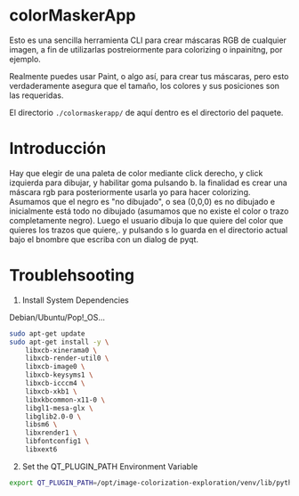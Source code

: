 # colorMaskerApp

Esto es una sencilla herramienta CLI para crear máscaras RGB de cualquier imagen, a fin de utilizarlas postreiormente para colorizing o inpainitng, por ejemplo.

Realmente puedes usar Paint, o algo así, para crear tus máscaras, pero esto verdaderamente asegura que el tamaño, los colores y sus posiciones son las requeridas.

El directorio `./colormaskerapp/` de aquí dentro es el directorio del paquete.

# Introducción

Hay que elegir de una paleta de color mediante click derecho, y click izquierda para dibujar, y habilitar goma pulsando b. la finalidad es crear una máscara rgb para posteriormente usarla yo para hacer colorizing. Asumamos que el negro es "no dibujado", o sea (0,0,0) es no dibujado e inicialmente está todo no dibujado (asumamos que no existe el color o trazo completamente negro). Luego el usuario dibuja lo que quiere del color que quieres los trazos que quiere,. y pulsando s lo guarda en el directorio actual bajo el bnombre que escriba con un dialog de pyqt.

# Troublehsooting

1. Install System Dependencies

Debian/Ubuntu/Pop!_OS...
```bash
sudo apt-get update
sudo apt-get install -y \
    libxcb-xinerama0 \
    libxcb-render-util0 \
    libxcb-image0 \
    libxcb-keysyms1 \
    libxcb-icccm4 \
    libxcb-xkb1 \
    libxkbcommon-x11-0 \
    libgl1-mesa-glx \
    libglib2.0-0 \
    libsm6 \
    libxrender1 \
    libfontconfig1 \
    libxext6
```

2. Set the QT_PLUGIN_PATH Environment Variable
```bash
export QT_PLUGIN_PATH=/opt/image-colorization-exploration/venv/lib/python3.10/site-packages/PyQt5/Qt5/plugins
```

